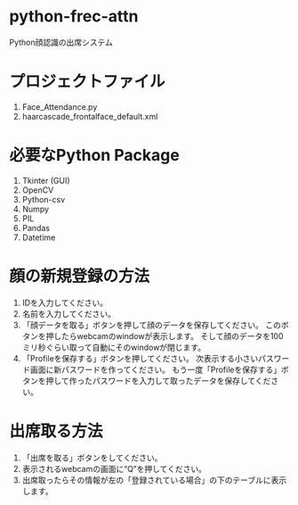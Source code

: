 # python-frec-attn
Python顔認識の出席システム


# プロジェクトファイル
1.	Face_Attendance.py
2.	haarcascade_frontalface_default.xml

# 必要なPython Package
1.	Tkinter (GUI)
2.	OpenCV
3.	Python-csv
4.	Numpy
5.	PIL
6.	Pandas
7.	Datetime 


# 顔の新規登録の方法
1.	IDを入力してください。 
2.	名前を入力してください。 
3.	「顔データを取る」ボタンを押して顔のデータを保存してください。
     このボタンを押したらwebcamのwindowが表示します。
     そして顔のデータを100ミリ秒ぐらい取って自動にそのwindowが閉じます。
4.	「Profileを保存する」ボタンを押してください。
     次表示する小さいパスワード画面に新パスワードを作ってください。
     もう一度「Profileを保存する」ボタンを押して作ったパスワードを入力して取ったデータを保存してください。

# 出席取る方法
1.	「出席を取る」ボタンをしてください。 
2.	表示されるwebcamの画面に“Q”を押してください。 
3.	出席取ったらその情報が左の「登録されている場合」の下のテーブルに表示します。 






